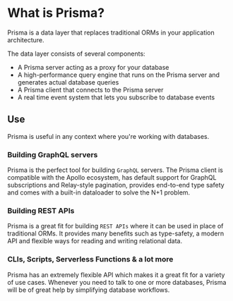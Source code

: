 # What is Prisma?

Prisma is a data layer that replaces traditional ORMs in your application architecture.

The data layer consists of several components:

- A Prisma server acting as a proxy for your database
- A high-performance query engine that runs on the Prisma server and generates actual database queries
- A Prisma client that connects to the Prisma server
- A real time event system that lets you subscribe to database events

## Use

Prisma is useful in any context where you're working with databases.

### Building GraphQL servers

Prisma is the perfect tool for building ```GraphQL``` servers. The Prisma client is compatible with the Apollo ecosystem, has default support for GraphQL subscriptions and Relay-style pagination, provides end-to-end type safety and comes with a built-in dataloader to solve the N+1 problem.

### Building REST APIs

Prisma is a great fit for building ```REST APIs``` where it can be used in place of traditional ORMs. It provides many benefits such as type-safety, a modern API and flexible ways for reading and writing relational data.

### CLIs, Scripts, Serverless Functions & a lot more

Prisma has an extremely flexible API which makes it a great fit for a variety of use cases. Whenever you need to talk to one or more databases, Prisma will be of great help by simplifying database workflows.